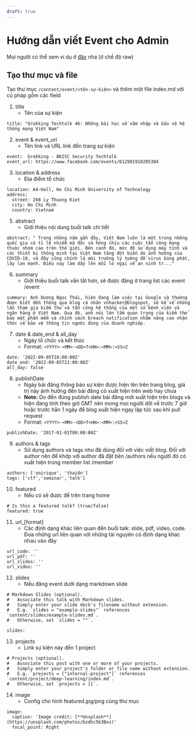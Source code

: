 ```yaml
---
draft: true
---
```


# Hướng dẫn viết Event cho Admin
Mọi người có thể xem ví dụ ở [đây](./2022-09-05-thaidn-talk/index.md) nha (ở chế độ raw)

## Tạo thư mục và file
Tạo thư mục `/content/event/<tên-sự-kiện>` và thêm một file index.md với cú pháp gồm các field

1. title
    - Tên của sự kiện
```
title: "Grokking Techtalk 46: Những bài học về xâm nhập và bảo vệ hệ thống mạng Việt Nam"
```

2. event & event_url
    - Tên link và URL link đến trang sự kiện
```
event:  Grokking - BKISC Security Techtalk
event_url: https://www.facebook.com/events/612981910205304
```

3. location & address
    - Địa điểm tổ chức
```
location: A4-Hall, Ho Chi Minh University of Technology
address:
  street: 268 Ly Thuong Kiet
  city: Ho Chi Minh
  country: Vietnam
```

5. abstract
    - Giới thiệu nội dung buổi talk chi tiết
```
abstract: " Trong những năm gần đây, Việt Nam luôn là một trong những quốc gia có tỉ lệ nhiễm mã độc và hứng chịu các cuộc tấn công mạng thuộc nhóm cao trên thế giới. Bên cạnh đó, mức độ sử dụng máy tính và các thiết bị thông minh tại Việt Nam tăng đột biến do ảnh hưởng của COVID-19, và đây cũng chính là môi trường lý tưởng để virus bùng phát, lây lan mạnh. Điều nay làm dấy lên mối lo ngại về an ninh tr..."
```

6. summary
    - Giới thiệu buổi talk vắn tắt hơn, sẽ được đăng ở trang list các event /event
```
summary: Anh Dương Ngọc Thái, hiện đang làm việc tại Google và thường được biết đến thông qua blog cá nhân vnhacker@blogspot, sẽ kể về những lần tham gia kiểm thử và tấn công hệ thống của một số bệnh viện và ngân hàng ở Việt Nam. Qua đó, anh nói lên tầm quan trọng của kiểm thử bảo mật phần mềm và chính sách breach notification nhằm nâng cao nhận thức về bảo vệ thông tin người dùng của doanh nghiệp.
```

7. date & date_end & all_day
    - Ngày tổ chức và kết thúc
    - Format: `<YYYY>-<MM>-<DD>T<HH>:<MM>:<SS>Z`
```
date: '2022-09-05T18:00:00Z'
date_end: '2022-09-05T21:00:00Z'
all_day: false

```

8. publishDate
    - Ngày bài đăng thông báo sự kiện được hiện lên trên trang blog, giá trị này ảnh hưởng đến bài đăng có xuất hiện trên web hay chưa
    - **Note:** Do đến đúng publish date bài đăng mới xuất hiện trên blogs và hiện đang tính theo giờ GMT nên mong mọi người dời về trước 7 giờ hoặc trước hẳn 1 ngày để blog xuất hiện ngay lập tức sau khi pull request
    - Format: `<YYYY>-<MM>-<DD>T<HH>:<MM>:<SS>Z`
```
publishDate: '2017-01-01T00:00:00Z'
```

9. authors & tags
    - Sử dụng authors và tags như đã dùng đối với việc viết blog. Đối với author nên để khớp với author đã đặt bên /authors nếu người đó có xuất hiện trong member list /member
```
authors: ['onirique', 'thaidn']
tags: ['ctf','seminar','talk']
```

10. featured
    - Nếu có sẽ được để trên trang home
```
# Is this a featured talk? (true/false)
featured: true
```

11. url_[format]
    - Các định dạng khác liên quan đến buổi talk: slide, pdf, video, code. Đưa những url liên quan với những tài nguyên có định dạng khác nhau vào đây
```
url_code: ''
url_pdf: ''
url_slides: ''
url_video: ''
``` 

12. slides
    - Nếu đăng event dưới dạng markdown slide
```
# Markdown Slides (optional).
#   Associate this talk with Markdown slides.
#   Simply enter your slide deck's filename without extension.
#   E.g. `slides = "example-slides"` references `content/slides/example-slides.md`.
#   Otherwise, set `slides = ""`.

slides:
```

13. projects
    - Link sự kiện này đến 1 project
```
# Projects (optional).
#   Associate this post with one or more of your projects.
#   Simply enter your project's folder or file name without extension.
#   E.g. `projects = ["internal-project"]` references `content/project/deep-learning/index.md`.
#   Otherwise, set `projects = []`.
```
14. image
    - Config cho hình featured.jpg/png cùng thư mục
```
image:
  caption: 'Image credit: [**Unsplash**](https://unsplash.com/photos/bzdhc5b3Bxs)'
  focal_point: Right
```